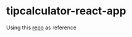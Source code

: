 # tipcalculator-react-app

Using this [repo](https://github.com/shagariboy/calculator-app-fc) as reference 
